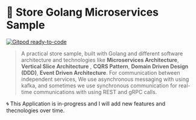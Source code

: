 # 🧺 Store Golang Microservices Sample

[![Gitpod ready-to-code](https://img.shields.io/badge/Gitpod-ready--to--code-blue?logo=gitpod&style=flat-square&color=ff69b4)](https://gitpod.io/#https://github.com/mehdihadeli/ecommerce-microservices-sample)

> A practical store sample, built with Golang and different software architecture and technologies like **Microservices Architecture**, **Vertical Slice Architecture** , **CQRS Pattern**, **Domain Driven Design (DDD)**, **Event Driven Architecture**. For communication between independent services, We use asynchronous messaging with using kafka, and sometimes we use synchronous communication for real-time communications with using REST and gRPC calls.

🌀 This Application is in-progress and I will add new features and thecnologies over time. 

